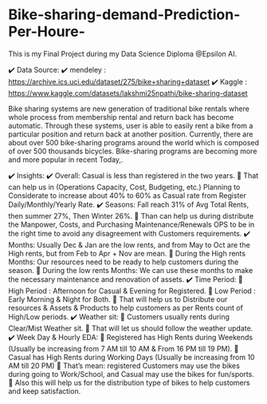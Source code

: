 # Bike-sharing-demand-Prediction-Per-Houre-
This is my Final Project during my Data Science Diploma @Epsilon AI.

✔️ Data Source:
✔️ mendeley : https://archive.ics.uci.edu/dataset/275/bike+sharing+dataset
✔️ Kaggle : https://www.kaggle.com/datasets/lakshmi25npathi/bike-sharing-dataset

Bike sharing systems are new generation of traditional bike rentals where whole process from membership rental and return back has become automatic.
Through these systems, user is able to easily rent a bike from a particular position and return back at another position. Currently,
there are about over 500 bike-sharing programs around the world which is composed of over 500 thousands bicycles.
Bike-sharing programs are becoming more and more popular in recent Today,.

✔️ Insights:
✔️ Overall: Casual is less than registered in the two years.
🔻 That can help us in (Operations Capacity, Cost, Budgeting, etc.) Planning to Considerate to increase about 40% to 60% as Casual rate from Register Daily/Monthly/Yearly Rate.
✔️ Seasons: Fall reach 31% of Avg Total Rents, then summer 27%, Then Winter 26%.
🔻 Than can help us during distribute the Manpower, Costs, and Purchasing Maintenance/Renewals OPS to be in the right time to avoid any disagreement with Customers requirements.
✔️ Months: Usually Dec & Jan are the low rents, and from May to Oct are the High rents, but from Feb to Apr + Nov are mean.
🔻 During the High rents Months: Our resources need to be ready to help customers during the season.
🔻 During the low rents Months: We can use these months to make the necessary maintenance and renovation of assets.
✔️ Time Period:
🔻 High Period : Afternoon for Casual & Evening for Registered.
🔻 Low Period : Early Morning & Night for Both.
🔻 That will help us to Distribute our resources & Assets & Products to help customers as per Rents count of High/Low periods.
✔️ Weather sit:
🔻 Customers usually rents during Clear/Mist Weather sit.
🔻 That will let us should follow the weather update.
✔️ Week Day & Hourly EDA:
🔻 Registered has High Rents during Weekends (Usually be increasing from 7 AM till 10 AM & From 16 PM till 19 PM).
🔻 Casual has High Rents during Working Days (Usually be increasing from 10 AM till 20 PM)
🔻 That’s mean: registered Customers may use the bikes during going to Work/School, and Casual may use the bikes for fun/sports.
🔻 Also this will help us for the distribution type of bikes to help customers and keep satisfaction.

